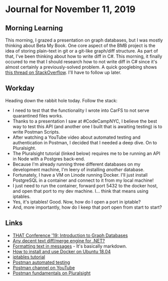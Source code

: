 # Journal for November 11, 2019

## Morning Learning

This morning, I grazed a presentation on graph databases, but I was mostly thinking about Beta My Book. One core aspect of the BMB project is the idea of storing plain-text in git or a git-like graph/diff structure. As part of that, I've been thinking about how to write diff in C#. This morning, it finally occured to me that I should research how to not write diff in C# since it's almost certainly a previously-solved problem. A quick googlebing shows [this thread on StackOverflow](https://stackoverflow.com/questions/138331/any-decent-text-diff-merge-engine-for-net). I'll have to follow up later.

## Workday

Heading down the rabbit hole today. Follow the stack:
* I need to test that the functionality I wrote into CarFS to not serve quarantined files works.
* Thanks to a presentation I saw at #CodeCampNYC, I believe the best way to test this API (and another one I built that is awaiting testing) is to write Postman Scripts.
* After watching a YouTube video about automated testing and authentication in Postman, I decided that I needed a deep dive. On to Pluralsight.
* The Pluralsight tutorial (linked below) requires me to be running an API in Node with a Postgres back-end.
* Because I'm already running three different databases on my development machine, I'm leery of installing _another_ database.
* Fortunately, I have a VM on Linode running Docker. I'll just install PostgreSQL in a container and connect to it from my local machine!
* I just need to run the container, forward port 5432 to the docker host, and open that port to my dev machine. I... think that means using iptables.
* Yes, it's iptables! Good. Now, how do I open a port in iptable?
* And, more importantly, how do I keep that port open from start to start?

## Links
* [THAT Conference '19: Introduction to Graph Databases](https://app.pluralsight.com/library/courses/that-conference-2019-session-60/table-of-contents)
* [Any decent text diff/merge engine for .NET?](https://stackoverflow.com/questions/138331/any-decent-text-diff-merge-engine-for-net)
* [Formatting text in messages](https://api.slack.com/messaging/composing/formatting) - It's basically markdown.
* [How to install and use Docker on Ubuntu 18.04](https://www.digitalocean.com/community/tutorials/how-to-install-and-use-docker-on-ubuntu-18-04)
* [iptables tutorial](https://www.frozentux.net/iptables-tutorial/chunkyhtml/index.html)
* [Postman automated testing](https://www.getpostman.com/automated-testing)
* [Postman channel on YouTube](https://www.youtube.com/channel/UCocudCGVb3MmhWQ1aoIgUQw/videos)
* [Postman fundamentals on Pluralsight](https://app.pluralsight.com/library/courses/postman-fundamentals/table-of-contents)
